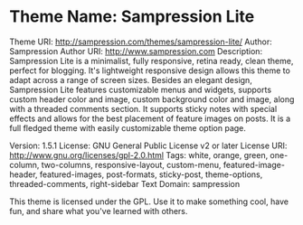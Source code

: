 Theme Name: Sampression Lite
================

Theme URI: http://sampression.com/themes/sampression-lite/
Author: Sampression
Author URI: http://www.sampression.com 
Description: Sampression Lite is a minimalist, fully responsive, retina ready, clean theme, perfect for blogging. It's lightweight responsive design allows this theme to adapt across a range of screen sizes. Besides an elegant design, Sampression Lite features customizable menus and widgets, supports custom header color and image, custom background color and image, along with a threaded comments section. It supports sticky notes with special effects and allows for the best placement of feature images on posts. It is a full fledged theme with easily customizable theme option page.

Version: 1.5.1
License: GNU General Public License v2 or later
License URI: http://www.gnu.org/licenses/gpl-2.0.html
Tags: white, orange, green, one-column, two-columns, responsive-layout, custom-menu, featured-image-header, featured-images, post-formats, sticky-post, theme-options, threaded-comments, right-sidebar
Text Domain: sampression

This theme is licensed under the GPL.
Use it to make something cool, have fun, and share what you've learned with others.

